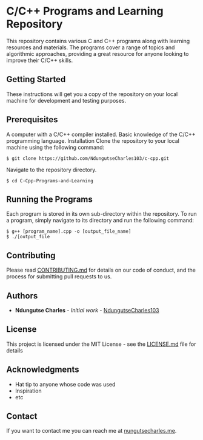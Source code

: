 <!-- generate readme file for repos that contains c and cpp programs and learning stuffs-->

# C/C++ Programs and Learning Repository
This repository contains various C and C++ programs along with learning resources and materials. The programs cover a range of topics and algorithmic approaches, providing a great resource for anyone looking to improve their C/C++ skills.

## Getting Started
These instructions will get you a copy of the repository on your local machine for development and testing purposes.

## Prerequisites
A computer with a C/C++ compiler installed.
Basic knowledge of the C/C++ programming language.
Installation
Clone the repository to your local machine using the following command:
<!-- git shell command -->
```shell
$ git clone https://github.com/NdungutseCharles103/c-cpp.git
```
Navigate to the repository directory.
```shell
$ cd C-Cpp-Programs-and-Learning
```
## Running the Programs
Each program is stored in its own sub-directory within the repository. To run a program, simply navigate to its directory and run the following command:

```shell
$ g++ [program_name].cpp -o [output_file_name]
$ ./[output_file
```

## Contributing
Please read [CONTRIBUTING.md](https://gist.github.com/PurpleBooth/b24679402957c63ec426) for details on our code of conduct, and the process for submitting pull requests to us.

## Authors
* **Ndungutse Charles** - *Initial work* - [NdungutseCharles103](https://github.com/NdungutseCharles103)

## License
This project is licensed under the MIT License - see the [LICENSE.md](LICENSE.md) file for details

## Acknowledgments
* Hat tip to anyone whose code was used
* Inspiration
* etc

## Contact
If you want to contact me you can reach me at [nungutsecharles.me](https://nungutsecharles.me).

